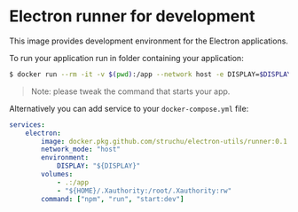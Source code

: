 # Electron runner for development

This image provides development environment for the Electron
applications.

To run your application run in folder containing your application:

```bash
$ docker run --rm -it -v $(pwd):/app --network host -e DISPLAY=$DISPLAY -e "${HOME}/.Xauthority:/root/.Xauthority:rw" docker.pkg.github.com/struchu/electron-utils/runner:0.1.0 npm run start:dev
```

> Note: please tweak the command that starts your app.

Alternatively you can add service to your `docker-compose.yml` file:

```yml
services:
    electron:
        image: docker.pkg.github.com/struchu/electron-utils/runner:0.1.0
        network_mode: "host"
        environment:
            DISPLAY: "${DISPLAY}"
        volumes:
            - .:/app
            - "${HOME}/.Xauthority:/root/.Xauthority:rw"
        command: ["npm", "run", "start:dev"]
```

